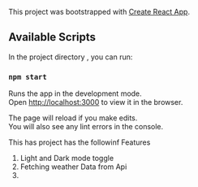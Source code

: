 This project was bootstrapped with [Create React App](https://github.com/facebook/create-react-app).

## Available Scripts

In the project directory , you can run:

### `npm start`

Runs the app in the development mode.<br />
Open [http://localhost:3000](http://localhost:3000) to view it in the browser.

The page will reload if you make edits.<br />
You will also see any lint errors in the console.

This has project has the followinf Features
1) Light and Dark mode toggle
2) Fetching weather Data from Api
3)
